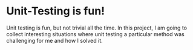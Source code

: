 # Unit-Testing is fun! 
Unit testing is fun, but not trivial all the time. In this project, I am going to collect interesting situations where unit testing a particular method was challenging for me and how I solved it.
